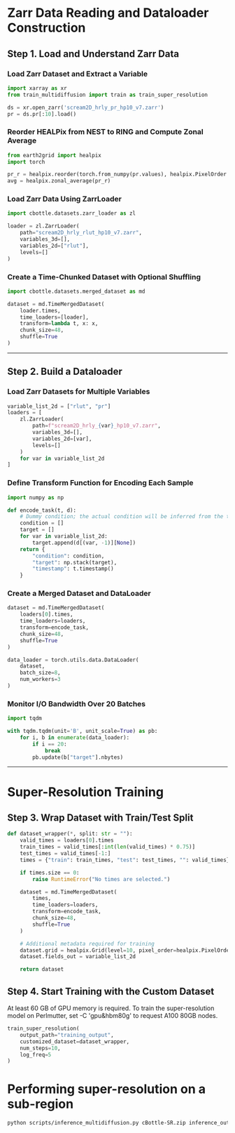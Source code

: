 # Zarr Data Reading and Dataloader Construction

## Step 1. Load and Understand Zarr Data

### Load Zarr Dataset and Extract a Variable

```python
import xarray as xr
from train_multidiffusion import train as train_super_resolution

ds = xr.open_zarr('scream2D_hrly_pr_hp10_v7.zarr')
pr = ds.pr[:10].load()
```

### Reorder HEALPix from NEST to RING and Compute Zonal Average

```python
from earth2grid import healpix
import torch

pr_r = healpix.reorder(torch.from_numpy(pr.values), healpix.PixelOrder.NEST, healpix.PixelOrder.RING)
avg = healpix.zonal_average(pr_r)
```

### Load Zarr Data Using ZarrLoader

```python
import cbottle.datasets.zarr_loader as zl

loader = zl.ZarrLoader(
    path="scream2D_hrly_rlut_hp10_v7.zarr",
    variables_3d=[],
    variables_2d=["rlut"],
    levels=[]
)
```

### Create a Time-Chunked Dataset with Optional Shuffling

```python
import cbottle.datasets.merged_dataset as md

dataset = md.TimeMergedDataset(
    loader.times,
    time_loaders=[loader],
    transform=lambda t, x: x,
    chunk_size=48,
    shuffle=True
)
```

---

## Step 2. Build a Dataloader

### Load Zarr Datasets for Multiple Variables

```python
variable_list_2d = ["rlut", "pr"]
loaders = [
    zl.ZarrLoader(
        path=f"scream2D_hrly_{var}_hp10_v7.zarr",
        variables_3d=[],
        variables_2d=[var],
        levels=[]
    )
    for var in variable_list_2d
]
```

### Define Transform Function for Encoding Each Sample

```python
import numpy as np

def encode_task(t, d):
    # Dummy condition; the actual condition will be inferred from the target during training
    condition = []
    target = []
    for var in variable_list_2d:
        target.append(d[(var, -1)][None])
    return {
        "condition": condition,
        "target": np.stack(target),
        "timestamp": t.timestamp()
    }
```

### Create a Merged Dataset and DataLoader

```python
dataset = md.TimeMergedDataset(
    loaders[0].times,
    time_loaders=loaders,
    transform=encode_task,
    chunk_size=48,
    shuffle=True
)

data_loader = torch.utils.data.DataLoader(
    dataset,
    batch_size=8,
    num_workers=3
)
```

### Monitor I/O Bandwidth Over 20 Batches

```python
import tqdm

with tqdm.tqdm(unit='B', unit_scale=True) as pb:
    for i, b in enumerate(data_loader):
        if i == 20:
            break
        pb.update(b["target"].nbytes)
```

---

# Super-Resolution Training

## Step 3. Wrap Dataset with Train/Test Split

```python
def dataset_wrapper(*, split: str = ""):
    valid_times = loaders[0].times
    train_times = valid_times[:int(len(valid_times) * 0.75)]
    test_times = valid_times[-1:]
    times = {"train": train_times, "test": test_times, "": valid_times}[split]

    if times.size == 0:
        raise RuntimeError("No times are selected.")

    dataset = md.TimeMergedDataset(
        times,
        time_loaders=loaders,
        transform=encode_task,
        chunk_size=48,
        shuffle=True
    )

    # Additional metadata required for training
    dataset.grid = healpix.Grid(level=10, pixel_order=healpix.PixelOrder.NEST)
    dataset.fields_out = variable_list_2d

    return dataset
```

## Step 4. Start Training with the Custom Dataset

At least 60 GB of GPU memory is required. To train the super-resolution model on Perlmutter, set -C 'gpu&hbm80g' to request A100 80GB nodes.

```python
train_super_resolution(
    output_path="training_output",
    customized_dataset=dataset_wrapper,
    num_steps=10,
    log_freq=5
)
```

# Performing super-resolution on a sub-region
```bash
python scripts/inference_multidiffusion.py cBottle-SR.zip inference_output --overlap-size 32 --super-resolution-box 0 -120 50 -40
```
